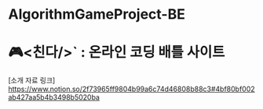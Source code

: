 # AlgorithmGameProject-BE
# 🎮<친다/>` : 온라인 코딩 배틀 사이트

[소개 자료 링크]
https://www.notion.so/2f73965ff9804b99a6c74d46808b88c3#4bf80bf002ab427aa5b4b3498b5020ba
